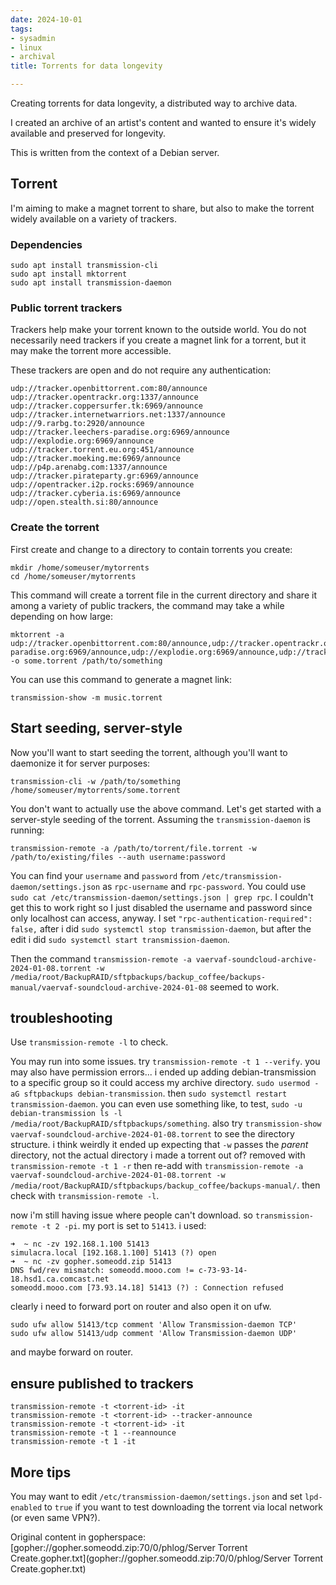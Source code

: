 ```yaml
---
date: 2024-10-01
tags:
- sysadmin
- linux
- archival
title: Torrents for data longevity

---
```



Creating torrents for data longevity, a distributed way to archive data.

I created an archive of an artist's content and wanted to ensure it's widely available and preserved for longevity.

This is written from the context of a Debian server.

## Torrent

I'm aiming to make a magnet torrent to share, but also to make the torrent widely available on a variety of trackers.

### Dependencies

```
sudo apt install transmission-cli
sudo apt install mktorrent
sudo apt install transmission-daemon
```

### Public torrent trackers

Trackers help make your torrent known to the outside world. You do not necessarily need trackers if you create a magnet link for a torrent, but it may make the torrent more accessible.

These trackers are open and do not require any authentication:

```
udp://tracker.openbittorrent.com:80/announce
udp://tracker.opentrackr.org:1337/announce
udp://tracker.coppersurfer.tk:6969/announce
udp://tracker.internetwarriors.net:1337/announce
udp://9.rarbg.to:2920/announce
udp://tracker.leechers-paradise.org:6969/announce
udp://explodie.org:6969/announce
udp://tracker.torrent.eu.org:451/announce
udp://tracker.moeking.me:6969/announce
udp://p4p.arenabg.com:1337/announce
udp://tracker.pirateparty.gr:6969/announce
udp://opentracker.i2p.rocks:6969/announce
udp://tracker.cyberia.is:6969/announce
udp://open.stealth.si:80/announce
```

### Create the torrent

First create and change to a directory to contain torrents you create:

```
mkdir /home/someuser/mytorrents
cd /home/someuser/mytorrents
```

This command will create a torrent file in the current directory and share it among a variety of public trackers, the command may take a while depending on how large:

```
mktorrent -a udp://tracker.openbittorrent.com:80/announce,udp://tracker.opentrackr.org:1337/announce,udp://tracker.coppersurfer.tk:6969/announce,udp://tracker.internetwarriors.net:1337/announce,udp://9.rarbg.to:2920/announce,udp://tracker.leechers-paradise.org:6969/announce,udp://explodie.org:6969/announce,udp://tracker.torrent.eu.org:451/announce,udp://tracker.moeking.me:6969/announce,udp://p4p.arenabg.com:1337/announce,udp://tracker.pirateparty.gr:6969/announce,udp://opentracker.i2p.rocks:6969/announce,udp://tracker.cyberia.is:6969/announce,udp://open.stealth.si:80/announce -o some.torrent /path/to/something
```

You can use this command to generate a magnet link:

```
transmission-show -m music.torrent
```

## Start seeding, server-style

Now you'll want to start seeding the torrent, although you'll want to daemonize it for server purposes:

```
transmission-cli -w /path/to/something /home/someuser/mytorrents/some.torrent
```

You don't want to actually use the above command. Let's get started with a server-style seeding of the torrent. Assuming the `transmission-daemon` is running:

```
transmission-remote -a /path/to/torrent/file.torrent -w /path/to/existing/files --auth username:password
```

You can find your `username` and `password` from `/etc/transmission-daemon/settings.json` as `rpc-username` and `rpc-password`. You could use `sudo cat /etc/transmission-daemon/settings.json | grep rpc`. I couldn't get this to work right so I just disabled the username and password since only localhost can access, anyway. I set `"rpc-authentication-required": false,` after i did `sudo systemctl stop transmission-daemon`, but after the edit i did `sudo systemctl start transmission-daemon`.

Then the command `transmission-remote -a vaervaf-soundcloud-archive-2024-01-08.torrent -w /media/root/BackupRAID/sftpbackups/backup_coffee/backups-manual/vaervaf-soundcloud-archive-2024-01-08` seemed to work.

## troubleshooting

Use `transmission-remote -l` to check.

You may run into some issues. try `transmission-remote -t 1 --verify`. you may also have permission errors... i ended up adding debian-transmission to a specific group so it could access my archive directory. `sudo usermod -aG sftpbackups debian-transmission`. then `sudo systemctl restart transmission-daemon`. you can even use something like, to test, `sudo -u debian-transmission ls -l /media/root/BackupRAID/sftpbackups/something`. also try `transmission-show vaervaf-soundcloud-archive-2024-01-08.torrent` to see the directory structure. i think weirdly it ended up expecting that `-w` passes the *parent* directory, not the actual directory i made a torrent out of? removed with `transmission-remote -t 1 -r` then re-add with `transmission-remote -a vaervaf-soundcloud-archive-2024-01-08.torrent -w /media/root/BackupRAID/sftpbackups/backup_coffee/backups-manual/`. then check with `transmission-remote -l`.

now i'm still having issue where people can't download. so `transmission-remote -t 2 -pi`. my port is set to `51413`. i used:

```
➜  ~ nc -zv 192.168.1.100 51413
simulacra.local [192.168.1.100] 51413 (?) open
➜  ~ nc -zv gopher.someodd.zip 51413
DNS fwd/rev mismatch: someodd.mooo.com != c-73-93-14-18.hsd1.ca.comcast.net
someodd.mooo.com [73.93.14.18] 51413 (?) : Connection refused
```

clearly i need to forward port on router and also open it on ufw.

```
sudo ufw allow 51413/tcp comment 'Allow Transmission-daemon TCP'
sudo ufw allow 51413/udp comment 'Allow Transmission-daemon UDP'
```

and maybe forward on router.

## ensure published to trackers

```
transmission-remote -t <torrent-id> -it
transmission-remote -t <torrent-id> --tracker-announce
transmission-remote -t <torrent-id> -it
transmission-remote -t 1 --reannounce
transmission-remote -t 1 -it
```

## More tips

You may want to edit `/etc/transmission-daemon/settings.json` and set `lpd-enabled` to `true` if you want to test downloading the torrent via local network (or even same VPN?).

Original content in gopherspace: [gopher://gopher.someodd.zip:70/0/phlog/Server Torrent Create.gopher.txt](gopher://gopher.someodd.zip:70/0/phlog/Server Torrent Create.gopher.txt)
